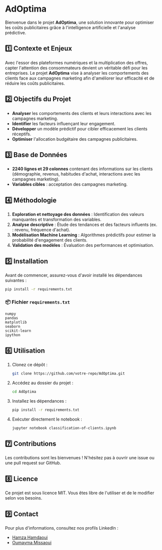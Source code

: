 # AdOptima

Bienvenue dans le projet **AdOptima**, une solution innovante pour optimiser les coûts publicitaires grâce à l'intelligence artificielle et l'analyse prédictive.

## 1️⃣ Contexte et Enjeux
Avec l'essor des plateformes numériques et la multiplication des offres, capter l'attention des consommateurs devient un véritable défi pour les entreprises. Le projet **AdOptima** vise à analyser les comportements des clients face aux campagnes marketing afin d'améliorer leur efficacité et de réduire les coûts publicitaires.

## 2️⃣ Objectifs du Projet
- **Analyser** les comportements des clients et leurs interactions avec les campagnes marketing.
- **Identifier** les facteurs influençant leur engagement.
- **Développer** un modèle prédictif pour cibler efficacement les clients réceptifs.
- **Optimiser** l'allocation budgétaire des campagnes publicitaires.

## 3️⃣ Base de Données
- **2240 lignes et 29 colonnes** contenant des informations sur les clients (démographie, revenus, habitudes d'achat, interactions avec les campagnes marketing).
- **Variables cibles** : acceptation des campagnes marketing.

## 4️⃣ Méthodologie
1. **Exploration et nettoyage des données** : Identification des valeurs manquantes et transformation des variables.
2. **Analyse descriptive** : Étude des tendances et des facteurs influents (ex. : revenu, fréquence d'achat).
3. **Modélisation Machine Learning** : Algorithmes prédictifs pour estimer la probabilité d'engagement des clients.
4. **Validation des modèles** : Évaluation des performances et optimisation.

## 5️⃣ Installation
Avant de commencer, assurez-vous d'avoir installé les dépendances suivantes :
```bash
pip install -r requirements.txt
```
### 📦 Fichier `requirements.txt`
```
numpy
pandas
matplotlib
seaborn
scikit-learn
ipython
```

## 6️⃣ Utilisation
1. Clonez ce dépôt :
   ```bash
   git clone https://github.com/votre-repo/AdOptima.git
   ```
2. Accédez au dossier du projet :
   ```bash
   cd AdOptima
   ```
3. Installez les dépendances :
   ```bash
   pip install -r requirements.txt
   ```
4. Exécuter directement le notebook :
   ```bash
   jupyter notebook classification-of-clients.ipynb
   ```

## 7️⃣ Contributions
Les contributions sont les bienvenues ! N'hésitez pas à ouvrir une issue ou une pull request sur GitHub.

## 8️⃣ Licence
Ce projet est sous licence MIT. Vous êtes libre de l'utiliser et de le modifier selon vos besoins.

## 9️⃣ Contact
Pour plus d'informations, consultez nos profils LinkedIn :  
- [Hamza Hamdaoui](https://www.linkedin.com/in/hamdaouihamza/)  
- [Oumayma Missaoui](https://www.linkedin.com/in/oumayma-missaoui-38b91124b/)

